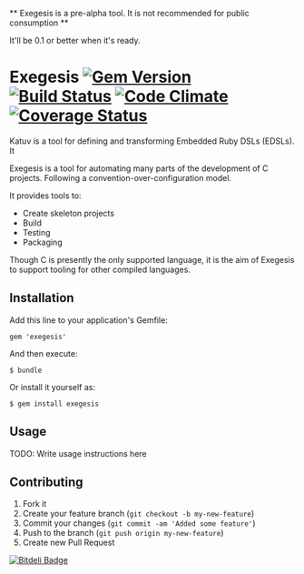 ** Exegesis is a pre-alpha tool. It is not recommended for public consumption **

It'll be 0.1 or better when it's ready.

# Exegesis [![Gem Version](https://badge.fury.io/rb/exegesis.png)](http://badge.fury.io/rb/exegesis) [![Build Status](https://travis-ci.org/jfredett/exegesis.png?branch=master)](http://travis-ci.org/jfredett/exegesis) [![Code Climate](https://codeclimate.com/github/jfredett/exegesis.png)](https://codeclimate.com/github/jfredett/exegesis) [![Coverage Status](https://coveralls.io/repos/jfredett/exegesis/badge.png?branch=master)](https://coveralls.io/r/jfredett/exegesis)

Katuv is a tool for defining and transforming Embedded Ruby DSLs (EDSLs). It

Exegesis is a tool for automating many parts of the development of C projects.
Following a convention-over-configuration model.

It provides tools to:

  * Create skeleton projects
  * Build
  * Testing
  * Packaging

Though C is presently the only supported language, it is the aim of Exegesis to
support tooling for other compiled languages.

## Installation

Add this line to your application's Gemfile:

    gem 'exegesis'

And then execute:

    $ bundle

Or install it yourself as:

    $ gem install exegesis

## Usage

TODO: Write usage instructions here

## Contributing

1. Fork it
2. Create your feature branch (`git checkout -b my-new-feature`)
3. Commit your changes (`git commit -am 'Added some feature'`)
4. Push to the branch (`git push origin my-new-feature`)
5. Create new Pull Request


[![Bitdeli Badge](https://d2weczhvl823v0.cloudfront.net/jfredett/exegesis/trend.png)](https://bitdeli.com/free "Bitdeli Badge")


